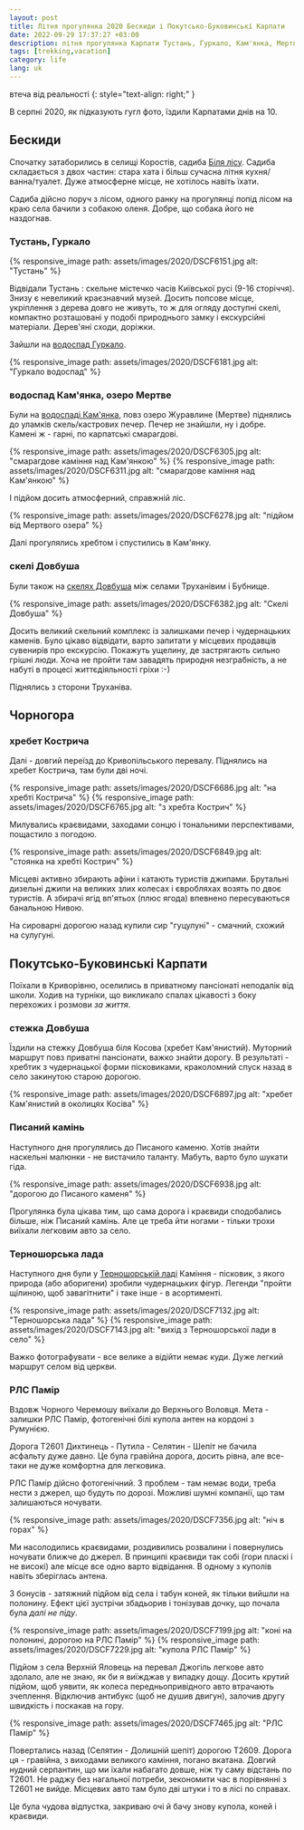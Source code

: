 ```yaml
---
layout: post
title: Літня прогулянка 2020 Бескиди і Покутсько-Буковинські Карпати
date: 2022-09-29 17:37:27 +03:00
description: літня прогулянка Карпати Тустань, Гуркало, Кам'янка, Мертве озеро скелі Довбуша хребет Кострича Писаний камінь, Терношорська лада Рлс Памір
tags: [trekking,vacation]
category: life
lang: uk
---
```


втеча від реальності
{: style="text-align: right;" }


В серпні 2020, як підказують гугл фото, їздили Карпатами днів на 10.

## Бескиди

Спочатку затаборились в селищі Коростів, садиба [Біля лісу](https://maps.google.com/?cid=956789349912474078&entry=gps).
Садиба складається з двох частин: стара хата і більш сучасна літня кухня/ванна/туалет.
Дуже атмосферне місце, не хотілось навіть їхати.

Садиба дійсно поруч з лісом, одного ранку на прогулянці попід лісом на краю села бачили з собакою оленя. 
Добре, що собака його не наздогнав.

### Тустань, Гуркало

{% responsive_image path: assets/images/2020/DSCF6151.jpg alt: "Тустань" %}

Відвідали Тустань : скельне містечко часів Київської русі (9-16 сторіччя).
Знизу є невеликий краєзнавчий музей.
Досить попсове місце, укріплення з дерева довго не живуть, то ж для огляду доступні скелі, компактно розташовані у подобі природнього замку і екскурсійні матеріали.
Дерев'яні сходи, доріжки.

Зайшли на [водоспад Гуркало](https://maps.app.goo.gl/R5qmP9yFbiXMy2QE7).

{% responsive_image path: assets/images/2020/DSCF6181.jpg alt: "Гуркало водоспад" %}

### водоспад Кам'янка, озеро Мертве
Були на [водоспаді Кам'янка](https://maps.app.goo.gl/k8QZ2z6TYp2mHEpK7), повз озеро Журавлине (Мертве) піднялись до уламків скель/кастрових печер.
Печер не знайшли, ну і добре.
Камені ж - гарні, по карпатські смарагдові. 

{% responsive_image path: assets/images/2020/DSCF6305.jpg alt: "смарагдове каміння над Кам'янкою" %}
{% responsive_image path: assets/images/2020/DSCF6311.jpg alt: "смарагдове каміння над Кам'янкою" %}

І підйом досить атмосферний, справжній ліс.

{% responsive_image path: assets/images/2020/DSCF6278.jpg alt: "підйом від Мертвого озера" %}

Далі прогулялись хребтом і спустились в Кам'янку.

### скелі Довбуша 
Були також на [скелях Довбуша](https://maps.app.goo.gl/NvuV6LCnDDJokm9M9) між селами Труханівим і Бубнище.

{% responsive_image path: assets/images/2020/DSCF6382.jpg alt: "Скелі Довбуша" %}

Досить великий скельний комплекс із залишками печер і чудернацьких каменів.
Було цікаво відвідати, варто запитати у місцевих продавців сувенирів про екскурсію.
Покажуть ущелину, де застрягають сильно грішні люди.
Хоча не пройти там завадять природня незграбність, а не набуті в процесі життєдіяльності гріхи :-) 

Піднялись з сторони Труханіва.

## Чорногора

### хребет Кострича

Далі - довгий переїзд до Кривопільського перевалу. Піднялись на хребет Кострича, там були дві ночі. 

{% responsive_image path: assets/images/2020/DSCF6686.jpg alt: "на хребті Кострича" %}
{% responsive_image path: assets/images/2020/DSCF6765.jpg alt: "з хребта Кострич" %}

Милувались краєвидами, заходами сонцю і тональними перспективами, пощастило з погодою. 

{% responsive_image path: assets/images/2020/DSCF6849.jpg alt: "стоянка на хребті Кострич" %}

Місцеві активно збирають афіни і катають туристів джипами.
Брутальні дизельні джипи на великих злих колесах і євробляхах возять по двоє туристів.
А збирачі ягід вп'ятьох (плюс ягода) впевнено пересуваються  банальною Нивою.

На сироварні дорогою назад купили сир "гуцулуні" - смачний, схожий на сулугуні.

## Покутсько-Буковинські Карпати
Поїхали в Криворівню, оселились в приватному пансіонаті неподалік від школи.
Ходив на турніки, що викликало спалах цікавості з боку перехожих і розмови _за життя_.

### стежка Довбуша
Їздили на стежку Довбуша біля Косова (хребет Кам'янистий).
Муторний маршрут повз приватні пансіонати, важко знайти дорогу. 
В результаті - хребтик з чудернацької форми пісковиками, краколомний спуск назад в село закинутою старою дорогою.

{% responsive_image path: assets/images/2020/DSCF6897.jpg alt: "хребет Кам'янистий в околицях Косіва" %}

### Писаний камінь
Наступного дня прогулялись до Писаного каменю.
Хотів знайти наскельні малюнки - не вистачило таланту.
Мабуть, варто було шукати гіда.

{% responsive_image path: assets/images/2020/DSCF6938.jpg alt: "дорогою до Писаного каменя" %}

Прогулянка була цікава тим, що сама дорога і краєвиди сподобались більше, ніж Писаний камінь.
Але це треба йти ногами - тільки трохи виїхали легковим авто за село.

### Терношорська лада
Наступного дня були у [Терношорській ладі](https://maps.app.goo.gl/t5JKvqAdo6Cmnav46) 
Каміння - пісковик, з якого природа (або аборигени) зробили чудернацьких фігур.
Легенди "пройти щілиною, щоб завагітнити" і таке інше - в асортименті.

{% responsive_image path: assets/images/2020/DSCF7132.jpg alt: "Терношорська лада" %}
{% responsive_image path: assets/images/2020/DSCF7143.jpg alt: "вихід з Терношорської лади в село" %}

Важко фотографувати - все велике а відійти немає куди.
Дуже легкий маршрут селом від церкви.

### РЛС Памір
Вздовж Чорного Черемошу виїхали до Верхнього Воловця.
Мета - залишки РЛС Памір, фотогенічні білі купола антен на кордоні з Румунією.

Дорога Т2601 Дихтинець - Путила - Селятин - Шепіт не бачила асфальту дуже давно. 
Це була гравійна дорога, досить рівна, але все-таки не дуже комфортна для легковика.

РЛС Памір дійсно фотогенічний. 
З проблем - там немає води, треба нести з джерел, що будуть по дорозі.
Можливі шумні компанії, що там залишаються ночувати.

{% responsive_image path: assets/images/2020/DSCF7356.jpg alt: "ніч в горах" %}

Ми насолодились краєвидами, роздивились розвалини і повернулись ночувати ближче до джерел.
В принципі краєвиди так собі (гори пласкі і не високі) але місце все одно варто відвідання.
В одному з куполів навіть зберіглась антена.

З бонусів - затяжний підйом від села і табун коней, як тільки вийшли на полонину.
Ефект цієї зустрічи збадьорив і тонізував дочку, що почала була _далі не піду_.

{% responsive_image path: assets/images/2020/DSCF7199.jpg alt: "коні на полонині, дорогою на РЛС Памір" %}
{% responsive_image path: assets/images/2020/DSCF7229.jpg alt: "купола РЛС Памір" %}

Підйом з села Верхній Яловець на перевал Джогіль легкове авто здолало, але не знаю, як би я виїжджав у випадку дощу.
Досить крутий підйом, щоб уявити, як колеса передньопривідного авто втрачають зчеплення.
Відключив антибукс (щоб не душив двигун), залочив другу швидкість і поскакав на гору.

{% responsive_image path: assets/images/2020/DSCF7465.jpg alt: "РЛС Памір" %}

Повертались назад (Селятин - Долишній шепіт) дорогою Т2609.
Дорога ця - гравійна, з виходами великого каміння, погано вкатана.
Довгий нудний серпантин, що ми їхали набагато довше, ніж ту саму відстань по Т2601.
Не раджу без нагальної потреби, зекономити час в порівнянні з Т2601 не вийде.
Місцевих авто там було дві штуки і то в лісі по справах.

Це була чудова відпустка, закриваю очі й бачу знову купола, коней і краєвиди.
